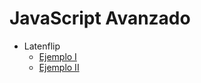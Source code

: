 # JavaScript Avanzado

- Latenflip
  - [Ejemplo I](http://latentflip.com/loupe/?code=CgpmdW5jdGlvbiBzYWx1ZGFyTWFzVGFyZGUoKXsKCXZhciBzYWx1ZG8gPSAnSG9sYSc7CgoJc2V0VGltZW91dCggZnVuY3Rpb24oKXsKCQljb25zb2xlLmxvZyhzYWx1ZG8pOwoJfSwzMDAwKQp9OwoKc2FsdWRhck1hc1RhcmRlKCk7!!!PGJ1dHRvbj5DbGljayBtZSE8L2J1dHRvbj4%3D)
  - [Ejemplo II](http://latentflip.com/loupe/?code=ZnVuY3Rpb24gdGhyZWUgKCkgewogICAgY29uc29sZS5sb2coJ2Z1bmN0aW9uIHRocmVlIGlzIGRvbmUnKQp9CgpmdW5jdGlvbiB0d28gKCkgewogICAgdGhyZWUoKQogICAgY29uc29sZS5sb2coJ2Z1bmN0aW9uIHR3byBpcyBkb25lJykKfQoKZnVuY3Rpb24gb25lICgpIHsKICAgIHNldFRpbWVvdXQoZnVuY3Rpb24gKCkgewogICAgICAgIGNvbnNvbGUubG9nKCdzZXQgdGltZW91dCBpcyBkb25lJykKICAgIH0sIDMwMDApCiAgICB0d28oKQoKICAgIGNvbnNvbGUubG9nKCdmdW5jdGlvbiBvbmUgaXMgZG9uZScpCn0KCm9uZSgp!!!PGJ1dHRvbj5DbGljayBtZSE8L2J1dHRvbj4%3D)